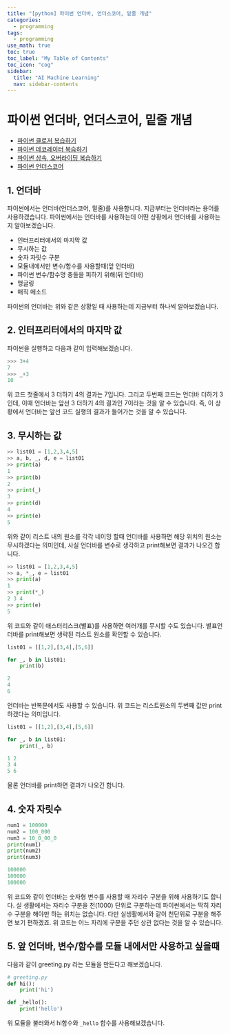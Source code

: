 ```yaml
---
title: "[python] 파이썬 언더바, 언더스코어, 밑줄 개념" 
categories:
  - programming
tags:
  - programming
use_math: true
toc: true
toc_label: "My Table of Contents"
toc_icon: "cog"
sidebar:
  title: "AI Machine Learning"
  nav: sidebar-contents
---
```



# 파이썬 언더바, 언더스코어, 밑줄 개념


* [파이썬 클로저 복습하기](https://losskatsu.github.io/programming/py-closure/)
* [파이썬 데코레이터 복습하기](https://losskatsu.github.io/programming/py-decorator/)
* [파이썬 상속, 오버라이딩 복습하기](https://losskatsu.github.io/programming/py-inheritance/)
* [파이썬 언더스코어](https://losskatsu.github.io/programming/py-underscore/)


## 1. 언더바

파이썬에서는 언더바(언더스코어, 밑줄)를 사용합니다. 
지금부터는 언더바라는 용어를 사용하겠습니다. 
파이썬에서는 언더바를 사용하는데 어떤 상황에서 언더바를 사용하는지 알아보겠습니다. 

* 인터프리터에서의 마지막 값
* 무시하는 값
* 숫자 자릿수 구분
* 모듈내에서만 변수/함수를 사용할때(앞 언더바)
* 파이썬 변수/함수명 충돌을 피하기 위해(뒤 언더바)
* 맹글링
* 매직 메소드

파이썬의 언더바는 위와 같은 상황일 때 사용하는데 지금부터 하나씩 알아보겠습니다. 

## 2. 인터프리터에서의 마지막 값

파이썬을 실행하고 다음과 같이 입력해보겠습니다.

```python
>>> 3+4
7
>>> _+3
10
```

위 코드 첫줄에서 3 더하기 4의 결과는 7입니다. 
그리고 두번째 코드는 언더바 더하기 3인데, 
이때 언더바는 앞선 3 더하기 4의 결과인 7이라는 것을 알 수 있습니다. 
즉, 이 상황에서 언더바는 앞선 코드 실행의 결과가 들어가는 것을 알 수 있습니다.

## 3. 무시하는 값

```python
>> list01 = [1,2,3,4,5]
>> a, b, _, d, e = list01
>> print(a)
1
>> print(b)
2
>> print(_)
3
>> print(d)
4
>> print(e)
5
```

위와 같이 리스트 내의 원소를 각각 네이밍 할때 언더바를 사용하면 해당 위치의 원소는 무시하겠다는 의미인데, 
사실 언더바를 변수로 생각하고 print해보면 결과가 나오긴 합니다. 

```python
>> list01 = [1,2,3,4,5]
>> a, *_, e = list01
>> print(a)
1
>> print(*_)
2 3 4
>> print(e)
5
```

위 코드와 같이 애스터리스크(별표)를 사용하면 여러개를 무시할 수도 있습니다. 
별표언더바를 print해보면 생략된 리스트 원소를 확인할 수 있습니다.

```python
list01 = [[1,2],[3,4],[5,6]]

for _, b in list01:
    print(b)
```
```python
2
4
6
```

언더바는 반복문에서도 사용할 수 있습니다. 
위 코드는 리스트원소의 두번째 값만 print하겠다는 의미입니다. 

```python
list01 = [[1,2],[3,4],[5,6]]

for _, b in list01:
    print(_, b)
```
```python
1 2
3 4
5 6
```

물론 언더바를 print하면 결과가 나오긴 합니다.

## 4. 숫자 자릿수 

```python
num1 = 100000
num2 = 100_000
num3 = 10_0_00_0
print(num1)
print(num2)
print(num3)
```
```python
100000
100000
100000
```

위 코드와 같이 언더바는 숫자형 변수를 사용할 때 자리수 구분을 위해 사용하기도 합니다. 
실 생활에서는 자리수 구분을 천(1000) 단위로 구분하는데 
파이썬에서는 딱히 자리수 구분을 해야만 하는 위치는 없습니다. 
다만 실생활에서와 같이 천단위로 구분을 해주면 보기 편하겠죠. 
위 코드는 어느 자리에 구분을 주던 상관 없다는 것을 알 수 있습니다. 

## 5. 앞 언더바, 변수/함수를 모듈 내에서만 사용하고 싶을때

다음과 같이 greeting.py 라는 모듈을 만든다고 해보겠습니다.

```python
# greeting.py
def hi():
    print('hi')

def _hello():
    print('hello')
```

위 모듈을 불러와서 hi함수와 ```_hello``` 함수를 사용해보겠습니다.
